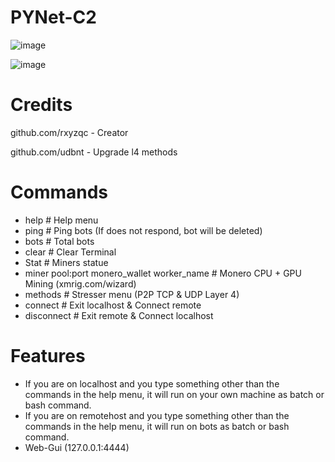 # PYNet-C2

![image](https://user-images.githubusercontent.com/120246386/218181990-55583bf7-f5fe-4989-8693-6e4242394527.png)

![image](https://user-images.githubusercontent.com/120246386/218178626-73e5ff80-7767-4a1e-bd09-2f5a0b5ce4ad.png)

# Credits
github.com/rxyzqc - Creator

github.com/udbnt  - Upgrade l4 methods

# Commands
* help # Help menu
* ping # Ping bots (If does not respond, bot will be deleted)
* bots # Total bots
* clear # Clear Terminal
* Stat # Miners statue
* miner pool:port monero_wallet worker_name # Monero CPU + GPU Mining (xmrig.com/wizard)
* methods # Stresser menu (P2P TCP & UDP Layer 4)
* connect # Exit localhost & Connect remote
* disconnect # Exit remote & Connect localhost

# Features
* If you are on localhost and you type something other than the commands in the help menu, it will run on your own machine as batch or bash command.
* If you are on remotehost and you type something other than the commands in the help menu, it will run on bots as batch or bash command.
* Web-Gui (127.0.0.1:4444)

